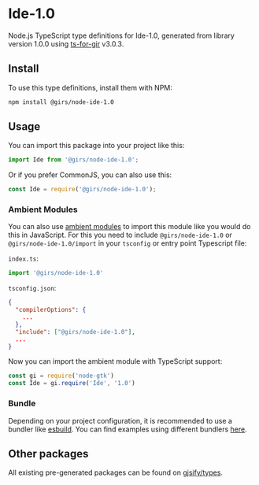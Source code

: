 
# Ide-1.0

Node.js TypeScript type definitions for Ide-1.0, generated from library version 1.0.0 using [ts-for-gir](https://github.com/gjsify/ts-for-gir) v3.0.3.


## Install

To use this type definitions, install them with NPM:
```bash
npm install @girs/node-ide-1.0
```

## Usage

You can import this package into your project like this:
```ts
import Ide from '@girs/node-ide-1.0';
```

Or if you prefer CommonJS, you can also use this:
```ts
const Ide = require('@girs/node-ide-1.0');
```

### Ambient Modules

You can also use [ambient modules](https://github.com/gjsify/ts-for-gir/tree/main/packages/cli#ambient-modules) to import this module like you would do this in JavaScript.
For this you need to include `@girs/node-ide-1.0` or `@girs/node-ide-1.0/import` in your `tsconfig` or entry point Typescript file:

`index.ts`:
```ts
import '@girs/node-ide-1.0'
```

`tsconfig.json`:
```json
{
  "compilerOptions": {
    ...
  },
  "include": ["@girs/node-ide-1.0"],
  ...
}
```

Now you can import the ambient module with TypeScript support: 

```ts
const gi = require('node-gtk')
const Ide = gi.require('Ide', '1.0')
```


### Bundle

Depending on your project configuration, it is recommended to use a bundler like [esbuild](https://esbuild.github.io/). You can find examples using different bundlers [here](https://github.com/gjsify/ts-for-gir/tree/main/examples).

## Other packages

All existing pre-generated packages can be found on [gjsify/types](https://github.com/gjsify/types).

